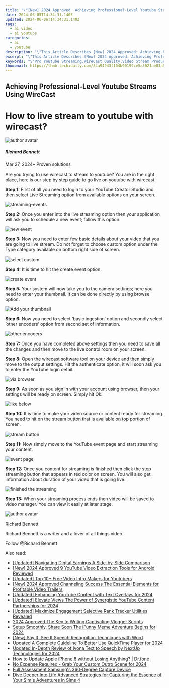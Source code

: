 ```yaml
---
title: "\"[New] 2024 Approved  Achieving Professional-Level Youtube Streams Using WireCast\""
date: 2024-06-05T14:34:31.140Z
updated: 2024-06-06T14:34:31.140Z
tags:
  - ai video
  - ai youtube
categories:
  - ai
  - youtube
description: "\"This Article Describes [New] 2024 Approved: Achieving Professional-Level Youtube Streams Using WireCast\""
excerpt: "\"This Article Describes [New] 2024 Approved: Achieving Professional-Level Youtube Streams Using WireCast\""
keywords: "\"Pro Youtube Streaming,WireCast Quality,Video Stream Production,Broadcast High-Res,Audio Clear Broadcast,Professional Stream Setup,WireCast Techniques\""
thumbnail: https://thmb.techidaily.com/34a94943f164b90199ce5a5021ae83a50e184cfb3851095557656d94288c8df5.jpg
---
```


## Achieving Professional-Level Youtube Streams Using WireCast

# How to live stream to youtube with wirecast?

![author avatar](https://images.wondershare.com/filmora/article-images/richard-bennett.jpg)

##### Richard Bennett

 Mar 27, 2024• Proven solutions

 Are you trying to use wirecast to stream to youtube? You are in the right place, here is our step by step guide to go live on youtube with wirecast.

**Step 1:** First of all you need to login to your YouTube Creator Studio and then select Live Streaming option from available options on your screen.

![streaming-events ](https://images.wondershare.com/filmora/article-images/streaming-events.jpg)

**Step 2:** Once you enter into the live streaming option then your application will ask you to schedule a new event; follow this option.

![new event ](https://images.wondershare.com/filmora/article-images/new-event.jpg)

**Step 3:** Now you need to enter few basic details about your video that you are going to live stream. Do not forget to choose custom option under the Type category available on bottom right side of screen.

![ select custom](https://images.wondershare.com/filmora/article-images/select-custom.jpg)

**Step 4:** It is time to hit the create event option.

![create event ](https://images.wondershare.com/filmora/article-images/create-event.jpg)

**Step 5:** Your system will now take you to the camera settings; here you need to enter your thumbnail. It can be done directly by using browse option.

![ Add your thumbnail](https://images.wondershare.com/filmora/article-images/add-your-thumbnail.jpg)

**Step 6:** Now you need to select ‘basic ingestion’ option and secondly select ‘other encoders’ option from second set of information.

![ other encoders](https://images.wondershare.com/filmora/article-images/other-encoders.jpg)

**Step 7:** Once you have completed above settings then you need to save all the changes and then move to the live control room on your screen.

**Step 8:** Open the wirecast software tool on your device and then simply move to the output settings. Hit the authenticate option, it will soon ask you to enter the YouTube login detail.

![via browser ](https://images.wondershare.com/filmora/article-images/via-browser.jpg)

**Step 9:** As soon as you sign in with your account using browser, then your settings will be ready on screen. Simply hit Ok.

![ like below ](https://images.wondershare.com/filmora/article-images/like-below.jpg)

**Step 10:** It is time to make your video source or content ready for streaming. You need to hit on the stream button that is available on top portion of screen.

![ stream button](https://images.wondershare.com/filmora/article-images/stream-button.jpg)

**Step 11:** Now simply move to the YouTube event page and start streaming your content.

![event page ](https://images.wondershare.com/filmora/article-images/event-page.jpg)

**Step 12:** Once you content for streaming is finished then click the stop streaming button that appears in red color on screen. You will also get information about duration of your video that is going live.

![finished the streaming ](https://images.wondershare.com/filmora/article-images/finished-the-streaming.jpg)

**Step 13:** When your streaming process ends then video will be saved to video manager. You can view it easily at later stage.

![author avatar](https://images.wondershare.com/filmora/article-images/richard-bennett.jpg)

Richard Bennett

Richard Bennett is a writer and a lover of all things video.

Follow @Richard Bennett

<span class="atpl-alsoreadstyle">Also read:</span>
<div><ul>
<li><a href="https://facebook-video-share.techidaily.com/updated-navigating-digital-earnings-a-side-by-side-comparison/"><u>[Updated] Navigating Digital Earnings  A Side-by-Side Comparison</u></a></li>
<li><a href="https://facebook-video-share.techidaily.com/new-2024-approved-9-youtube-video-extraction-tools-for-android-reviewed/"><u>[New] 2024 Approved  9 YouTube Video Extraction Tools for Android Reviewed</u></a></li>
<li><a href="https://facebook-video-share.techidaily.com/updated-top-10plus-free-video-intro-makers-for-youtubers/"><u>[Updated] Top 10+ Free Video Intro Makers for Youtubers</u></a></li>
<li><a href="https://facebook-video-share.techidaily.com/new-2024-approved-channeling-success-the-essential-elements-for-profitable-video-trailers/"><u>[New] 2024 Approved  Channeling Success  The Essential Elements for Profitable Video Trailers</u></a></li>
<li><a href="https://facebook-video-share.techidaily.com/updated-enhancing-youtube-content-with-text-overlays-for-2024/"><u>[Updated] Enhancing YouTube Content with Text Overlays for 2024</u></a></li>
<li><a href="https://facebook-video-share.techidaily.com/updated-elevate-views-the-power-of-synergistic-youtube-content-partnerships-for-2024/"><u>[Updated] Elevate Views  The Power of Synergistic YouTube Content Partnerships for 2024</u></a></li>
<li><a href="https://facebook-video-share.techidaily.com/updated-maximize-engagement-selective-rank-tracker-utilities-revealed/"><u>[Updated] Maximize Engagement  Selective Rank Tracker Utilities Revealed</u></a></li>
<li><a href="https://some-approaches.techidaily.com/2024-approved-the-key-to-writing-captivating-vlogger-scripts/"><u>2024 Approved  The Key to Writing Captivating Vlogger Scripts</u></a></li>
<li><a href="https://extra-approaches.techidaily.com/setup-smoothly-share-soon-the-ifunny-meme-adventure-begins-for-2024/"><u>Setup Smoothly, Share Soon  The iFunny Meme Adventure Begins for 2024</u></a></li>
<li><a href="https://extra-support.techidaily.com/new-say-it-see-it-speech-recognition-techniques-with-word/"><u>[New] Say It, See It  Speech Recognition Techniques with Word</u></a></li>
<li><a href="https://ai-editing-video.techidaily.com/updated-a-complete-guideline-to-better-use-quicktime-player-for-2024/"><u>Updated A Complete Guideline To Better Use QuickTime Player for 2024</u></a></li>
<li><a href="https://ai-voice-clone.techidaily.com/updated-in-depth-review-of-ivona-text-to-speech-by-nextup-technologies-for-2024/"><u>Updated In-Depth Review of Ivona Text to Speech by NextUp Technologies for 2024</u></a></li>
<li><a href="https://techidaily.com/how-to-update-apple-iphone-8-without-losing-anything-drfone-by-drfone-ios-system-repair-ios-system-repair/"><u>How to Update Apple iPhone 8 without Losing Anything? | Dr.fone</u></a></li>
<li><a href="https://extra-skills.techidaily.com/no-expense-required-grab-your-custom-outro-scene-for-2024/"><u>No Expense Required - Grab Your Custom Outro Scene for 2024</u></a></li>
<li><a href="https://extra-tips.techidaily.com/full-assessment-samsungs-360-degree-capture-device/"><u>Full Assessment  Samsung's 360-Degree Capture Device</u></a></li>
<li><a href="https://screen-sharing-recording.techidaily.com/dive-deeper-into-life-advanced-strategies-for-capturing-the-essence-of-your-sims-adventures-in-sims-4/"><u>Dive Deeper Into Life  Advanced Strategies for Capturing the Essence of Your Sim's Adventures in Sims 4</u></a></li>
</ul></div>

<ins class="adsbygoogle"
      style="display:block"
      data-ad-client="ca-pub-7571918770474297"
      data-ad-slot="8358498916"
      data-ad-format="auto"
      data-full-width-responsive="true"></ins>